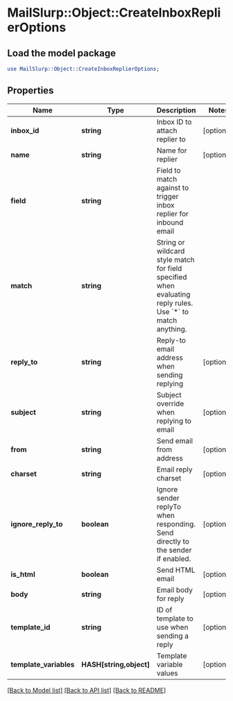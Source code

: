 # MailSlurp::Object::CreateInboxReplierOptions

## Load the model package
```perl
use MailSlurp::Object::CreateInboxReplierOptions;
```

## Properties
Name | Type | Description | Notes
------------ | ------------- | ------------- | -------------
**inbox_id** | **string** | Inbox ID to attach replier to | [optional] 
**name** | **string** | Name for replier | [optional] 
**field** | **string** | Field to match against to trigger inbox replier for inbound email | 
**match** | **string** | String or wildcard style match for field specified when evaluating reply rules. Use &#x60;*&#x60; to match anything. | 
**reply_to** | **string** | Reply-to email address when sending replying | [optional] 
**subject** | **string** | Subject override when replying to email | [optional] 
**from** | **string** | Send email from address | [optional] 
**charset** | **string** | Email reply charset | [optional] 
**ignore_reply_to** | **boolean** | Ignore sender replyTo when responding. Send directly to the sender if enabled. | [optional] 
**is_html** | **boolean** | Send HTML email | [optional] 
**body** | **string** | Email body for reply | [optional] 
**template_id** | **string** | ID of template to use when sending a reply | [optional] 
**template_variables** | **HASH[string,object]** | Template variable values | [optional] 

[[Back to Model list]](../README#documentation-for-models) [[Back to API list]](../README#documentation-for-api-endpoints) [[Back to README]](../README)


